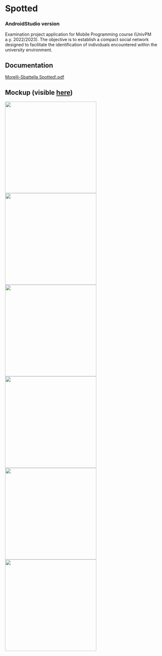 # Spotted
### AndroidStudio version

Examination project application for Mobile Programming course (UnivPM a.y. 2022/2023).
The objective is to establish a compact social network designed to facilitate the identification of individuals encountered within the university environment.

## Documentation
[Morelli-Sbattella Spotted!.pdf](https://github.com/MrPio/Spotted-Flutter/files/13225401/Morelli-Sbattella.Programmazione_Mobile.pdf)


## Mockup (visible [here](https://mockittapp.wondershare.com/app/4bffa0737d7a4539901d460826942bd877c2c28b))

<div align="left">
<img src="https://user-images.githubusercontent.com/22773005/227030895-6216d059-52d1-47b4-8abc-d876df7406e9.png" width="300"/>
<img src="https://user-images.githubusercontent.com/22773005/227030907-80c26089-0d0d-4830-8d5a-fc4ccefbccda.png" width="300"/>
<img src="https://user-images.githubusercontent.com/22773005/227030920-7b1d95df-45fe-454a-a577-d560bd80e389.png" width="300"/>
<img src="https://user-images.githubusercontent.com/22773005/227030921-bc4fef64-9f77-4793-92db-a430827a0abe.png" width="300"/>
<img src="https://user-images.githubusercontent.com/22773005/227030933-ea4374f5-53d3-46ef-92d6-bc12cefd7b8c.png" width="300"/>
<img src="https://user-images.githubusercontent.com/22773005/227030936-ba584e6a-95c7-4b5c-bc0e-854ce1594bde.png" width="300"/>
